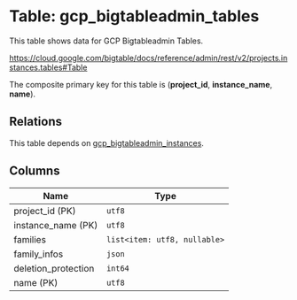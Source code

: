 # Table: gcp_bigtableadmin_tables

This table shows data for GCP Bigtableadmin Tables.

https://cloud.google.com/bigtable/docs/reference/admin/rest/v2/projects.instances.tables#Table

The composite primary key for this table is (**project_id**, **instance_name**, **name**).

## Relations

This table depends on [gcp_bigtableadmin_instances](gcp_bigtableadmin_instances).

## Columns

| Name          | Type          |
| ------------- | ------------- |
|project_id (PK)|`utf8`|
|instance_name (PK)|`utf8`|
|families|`list<item: utf8, nullable>`|
|family_infos|`json`|
|deletion_protection|`int64`|
|name (PK)|`utf8`|